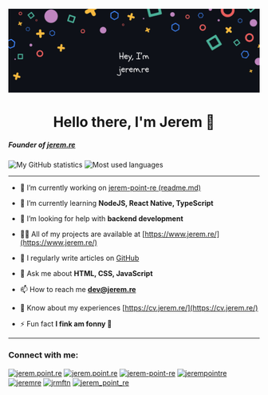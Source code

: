 [![Jerem's GitHub Banner](./assets/headerGitHub.png)](https://www.jerem.re)

<h1 align='center'>Hello there, I'm Jerem 👋</h1>

##### Founder of [jerem.re](https://www.jerem.re/)

<p dir='auto'><img src='https://raw.githubusercontent.com/jerem-point-re/github-stats-transparent/output/generated/overview.svg' alt='My GitHub statistics' style='max-width: 100%;'>
<img src='https://raw.githubusercontent.com/jerem-point-re/github-stats-transparent/output/generated/languages.svg' alt='Most used languages' style='max-width: 100%;'></p>

---

- 🔭 I’m currently working on [jerem-point-re (readme.md)](https://github.com/jerem-point-re/jerem-point-re/)

- 🌱 I’m currently learning **NodeJS, React Native, TypeScript**

- 🤝 I’m looking for help with **backend development**

- 👨‍💻 All of my projects are available at [https://www.jerem.re/](https://www.jerem.re/)

- 📝 I regularly write articles on [GitHub](GitHub)

- 💬 Ask me about **HTML, CSS, JavaScript**

- 📫 How to reach me **dev@jerem.re**

- 📄 Know about my experiences [https://cv.jerem.re/](https://cv.jerem.re/)

- ⚡ Fun fact **I fink am fonny 🤪**

---

<h3 align="left">Connect with me:</h3>
<p align="left">
<a href="mailto:dev@jerem.re" target="blank"><img align="center" src="https://www.jerem.re/sharedAssets/ico/fav.png" alt="jerem.point.re" height="30" width="30" /></a>
<a href="mailto:jerem.point.re@gmail.com" target="blank"><img align="center" src="https://raw.githubusercontent.com/rahuldkjain/github-profile-readme-generator/master/src/images/icons/Social/google.svg" alt="jerem.point.re" height="30" width="40" /></a>
<a href="https://codepen.io/jerem-point-re" target="blank"><img align="center" src="https://raw.githubusercontent.com/rahuldkjain/github-profile-readme-generator/master/src/images/icons/Social/codepen.svg" alt="jerem-point-re" height="30" width="40" /></a>
<a href="https://dev.to/jerempointre" target="blank"><img align="center" src="https://raw.githubusercontent.com/rahuldkjain/github-profile-readme-generator/master/src/images/icons/Social/devto.svg" alt="jerempointre" height="30" width="40" /></a>
<a href="https://linkedin.com/in/jeremre" target="blank"><img align="center" src="https://raw.githubusercontent.com/rahuldkjain/github-profile-readme-generator/master/src/images/icons/Social/linked-in-alt.svg" alt="jeremre" height="30" width="40" /></a>
<a href="https://instagram.com/jrmftn" target="blank"><img align="center" src="https://raw.githubusercontent.com/rahuldkjain/github-profile-readme-generator/master/src/images/icons/Social/instagram.svg" alt="jrmftn" height="30" width="40" /></a>
<a href="https://www.youtube.com/c/jerem_point_re" target="blank"><img align="center" src="https://raw.githubusercontent.com/rahuldkjain/github-profile-readme-generator/master/src/images/icons/Social/youtube.svg" alt="jerem_point_re" height="30" width="40" /></a>
</p>